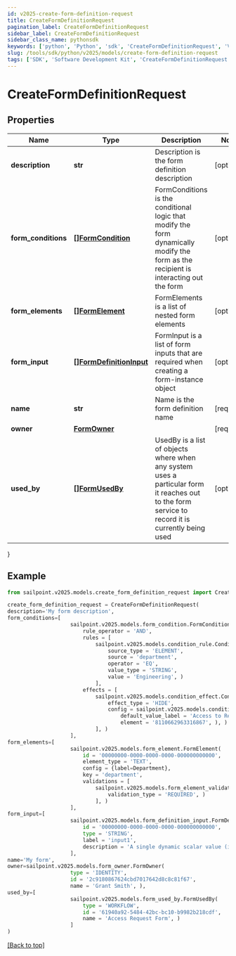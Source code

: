 ```yaml
---
id: v2025-create-form-definition-request
title: CreateFormDefinitionRequest
pagination_label: CreateFormDefinitionRequest
sidebar_label: CreateFormDefinitionRequest
sidebar_class_name: pythonsdk
keywords: ['python', 'Python', 'sdk', 'CreateFormDefinitionRequest', 'V2025CreateFormDefinitionRequest'] 
slug: /tools/sdk/python/v2025/models/create-form-definition-request
tags: ['SDK', 'Software Development Kit', 'CreateFormDefinitionRequest', 'V2025CreateFormDefinitionRequest']
---
```


# CreateFormDefinitionRequest


## Properties

Name | Type | Description | Notes
------------ | ------------- | ------------- | -------------
**description** | **str** | Description is the form definition description | [optional] 
**form_conditions** | [**[]FormCondition**](form-condition) | FormConditions is the conditional logic that modify the form dynamically modify the form as the recipient is interacting out the form | [optional] 
**form_elements** | [**[]FormElement**](form-element) | FormElements is a list of nested form elements | [optional] 
**form_input** | [**[]FormDefinitionInput**](form-definition-input) | FormInput is a list of form inputs that are required when creating a form-instance object | [optional] 
**name** | **str** | Name is the form definition name | [required]
**owner** | [**FormOwner**](form-owner) |  | [required]
**used_by** | [**[]FormUsedBy**](form-used-by) | UsedBy is a list of objects where when any system uses a particular form it reaches out to the form service to record it is currently being used | [optional] 
}

## Example

```python
from sailpoint.v2025.models.create_form_definition_request import CreateFormDefinitionRequest

create_form_definition_request = CreateFormDefinitionRequest(
description='My form description',
form_conditions=[
                    sailpoint.v2025.models.form_condition.FormCondition(
                        rule_operator = 'AND', 
                        rules = [
                            sailpoint.v2025.models.condition_rule.ConditionRule(
                                source_type = 'ELEMENT', 
                                source = 'department', 
                                operator = 'EQ', 
                                value_type = 'STRING', 
                                value = 'Engineering', )
                            ], 
                        effects = [
                            sailpoint.v2025.models.condition_effect.ConditionEffect(
                                effect_type = 'HIDE', 
                                config = sailpoint.v2025.models.condition_effect_config.ConditionEffect_config(
                                    default_value_label = 'Access to Remove', 
                                    element = '8110662963316867', ), )
                            ], )
                    ],
form_elements=[
                    sailpoint.v2025.models.form_element.FormElement(
                        id = '00000000-0000-0000-0000-000000000000', 
                        element_type = 'TEXT', 
                        config = {label=Department}, 
                        key = 'department', 
                        validations = [
                            sailpoint.v2025.models.form_element_validations_set.FormElementValidationsSet(
                                validation_type = 'REQUIRED', )
                            ], )
                    ],
form_input=[
                    sailpoint.v2025.models.form_definition_input.FormDefinitionInput(
                        id = '00000000-0000-0000-0000-000000000000', 
                        type = 'STRING', 
                        label = 'input1', 
                        description = 'A single dynamic scalar value (i.e. number, string, date, etc.) that can be passed into the form for use in conditional logic', )
                    ],
name='My form',
owner=sailpoint.v2025.models.form_owner.FormOwner(
                    type = 'IDENTITY', 
                    id = '2c9180867624cbd7017642d8c8c81f67', 
                    name = 'Grant Smith', ),
used_by=[
                    sailpoint.v2025.models.form_used_by.FormUsedBy(
                        type = 'WORKFLOW', 
                        id = '61940a92-5484-42bc-bc10-b9982b218cdf', 
                        name = 'Access Request Form', )
                    ]
)

```
[[Back to top]](#) 

